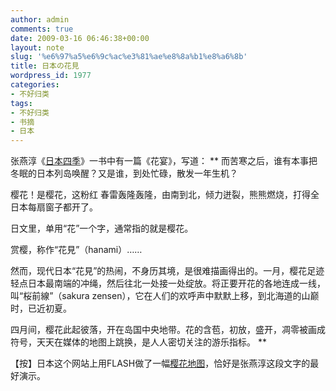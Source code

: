 ```yaml
---
author: admin
comments: true
date: 2009-03-16 06:46:38+00:00
layout: note
slug: '%e6%97%a5%e6%9c%ac%e3%81%ae%e8%8a%b1%e8%a6%8b'
title: 日本の花見
wordpress_id: 1977
categories:
- 不好归类
tags:
- 不好归类
- 书摘
- 日本
---
```


张燕淳《[日本四季](http://www.baibanbao.net/?p=1928)》一书中有一篇《花宴》，写道：
**
而苦寒之后，谁有本事把冬眠的日本列岛唤醒？又是谁，到处忙碌，散发一年生机？

樱花！是樱花，这粉红 春雷轰隆轰隆，由南到北，倾力迸裂，熊熊燃烧，打得全日本每扇窗子都开了。

日文里，单用“花”一个字，通常指的就是樱花。

赏樱，称作“花見”（hanami）……

然而，现代日本“花見”的热闹，不身历其境，是很难描画得出的。一月，樱花足迹轻点日本最南端的冲绳，然后往北一处接一处绽放。将正要开花的各地连成一线，叫“桜前線”（sakura zensen），它在人们的欢呼声中默默上移，到北海道的山巅时，已近初夏。

四月间，樱花此起彼落，开在岛国中央地带。花的含苞，初放，盛开，凋零被画成符号，天天在媒体的地图上跳换，是人人密切关注的游乐指标。
**

【按】日本这个网站上用FLASH做了一幅[樱花地图](http://weathernews.jp/sakura/simulator/)，恰好是张燕淳这段文字的最好演示。
